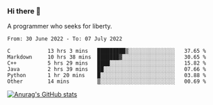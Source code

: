 ### Hi there 👋

<!--
**shejialuo/shejialuo** is a ✨ _special_ ✨ repository because its `README.md` (this file) appears on your GitHub profile.

Here are some ideas to get you started:

- 🔭 I’m currently working on ...
- 🌱 I’m currently learning ...
- 👯 I’m looking to collaborate on ...
- 🤔 I’m looking for help with ...
- 💬 Ask me about ...
- 📫 How to reach me: ...
- 😄 Pronouns: ...
- ⚡ Fun fact: ...
-->

A programmer who seeks for liberty.

<!--START_SECTION:waka-->

```text
From: 30 June 2022 - To: 07 July 2022

C            13 hrs 3 mins   █████████▒░░░░░░░░░░░░░░░   37.65 %
Markdown     10 hrs 38 mins  ███████▓░░░░░░░░░░░░░░░░░   30.65 %
C++          5 hrs 29 mins   ████░░░░░░░░░░░░░░░░░░░░░   15.82 %
Java         2 hrs 39 mins   ██░░░░░░░░░░░░░░░░░░░░░░░   07.66 %
Python       1 hr 20 mins    █░░░░░░░░░░░░░░░░░░░░░░░░   03.88 %
Other        14 mins         ▒░░░░░░░░░░░░░░░░░░░░░░░░   00.69 %
```

<!--END_SECTION:waka-->

[![Anurag's GitHub stats](https://github-readme-stats.vercel.app/api?username=shejialuo&show_icons=true&theme=dracula)](https://github.com/anuraghazra/github-readme-stats)
